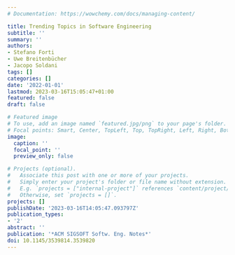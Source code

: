 ```yaml
---
# Documentation: https://wowchemy.com/docs/managing-content/

title: Trending Topics in Software Engineering
subtitle: ''
summary: ''
authors:
- Stefano Forti
- Uwe Breitenbücher
- Jacopo Soldani
tags: []
categories: []
date: '2022-01-01'
lastmod: 2023-03-16T15:05:47+01:00
featured: false
draft: false

# Featured image
# To use, add an image named `featured.jpg/png` to your page's folder.
# Focal points: Smart, Center, TopLeft, Top, TopRight, Left, Right, BottomLeft, Bottom, BottomRight.
image:
  caption: ''
  focal_point: ''
  preview_only: false

# Projects (optional).
#   Associate this post with one or more of your projects.
#   Simply enter your project's folder or file name without extension.
#   E.g. `projects = ["internal-project"]` references `content/project/deep-learning/index.md`.
#   Otherwise, set `projects = []`.
projects: []
publishDate: '2023-03-16T14:05:47.093797Z'
publication_types:
- '2'
abstract: ''
publication: '*ACM SIGSOFT Softw. Eng. Notes*'
doi: 10.1145/3539814.3539820
---
```

